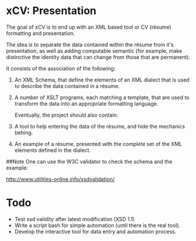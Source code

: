 # xCV: Presentation

   The goal of xCV is to end up with an XML based tool or CV (résume) formatting and presentation.

   The idea is to separate the data contained within the résume from it's presentation, as well as adding computable semantic (for example, make distinctive the identity data that can change from those that are permanent).

   It consists of the association of the following:
1. An XML Schema, that define the elements of an XML dialect that is used to describe the data contained in a résume.
2. A number of XSLT programs, each matching a template, that are used to transform the data into an appropriate formatting language.

   Eventually, the project should also contain:
3. A tool to help entering the data of the résume, and hide the mechanics behing.
4. An example of a résume, presented with the complete set of the XML elements defined in the dialect.

##Note
One can use the W3C validator to check the schema and the example:

http://www.utilities-online.info/xsdvalidation/

# Todo
* Test xsd validity after latest modification (XSD 1.1)
* Write a script bash for simple automation (until there is the real tool).
* Develop the interactive tool for data entry and automation process.